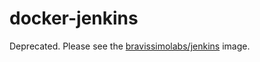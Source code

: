 # docker-jenkins

Deprecated. Please see the [bravissimolabs/jenkins](https://github.com/bravissimolabs/jenkins) image.
